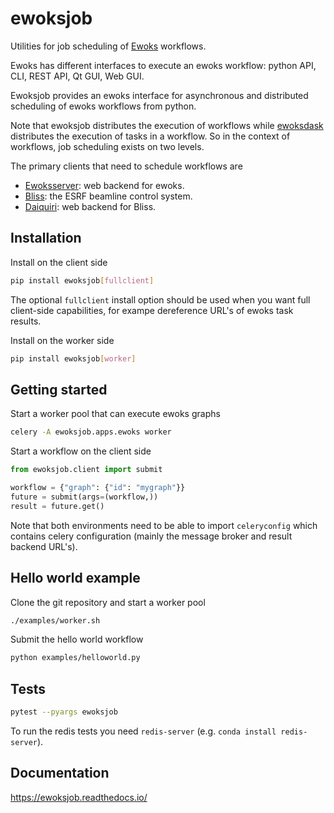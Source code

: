 # ewoksjob

Utilities for job scheduling of [Ewoks](https://gitlab.esrf.fr/workflow/ewoks/ewoks) workflows.

Ewoks has different interfaces to execute an ewoks workflow: python API, CLI, REST API, Qt GUI, Web GUI.

Ewoksjob provides an ewoks interface for asynchronous and distributed scheduling of ewoks workflows from python.

Note that ewoksjob distributes the execution of workflows while [ewoksdask](https://gitlab.esrf.fr/workflow/ewoks/ewoksdask)
distributes the execution of tasks in a workflow. So in the context of workflows, job scheduling exists on two levels.

The primary clients that need to schedule workflows are
* [Ewoksserver](https://gitlab.esrf.fr/workflow/ewoks/ewoksserver): web backend for ewoks.
* [Bliss](https://gitlab.esrf.fr/bliss/bliss): the ESRF beamline control system.
* [Daiquiri](https://gitlab.esrf.fr/ui/daiquiri): web backend for Bliss.

## Installation

Install on the client side

```bash
pip install ewoksjob[fullclient]
```

The optional `fullclient` install option should be used when you want full client-side capabilities,
for exampe dereference URL's of ewoks task results.

Install on the worker side

```bash
pip install ewoksjob[worker]
```

## Getting started

Start a worker pool that can execute ewoks graphs

```bash
celery -A ewoksjob.apps.ewoks worker
```

Start a workflow on the client side

```python
from ewoksjob.client import submit

workflow = {"graph": {"id": "mygraph"}}
future = submit(args=(workflow,))
result = future.get()
```

Note that both environments need to be able to import `celeryconfig` which
contains celery configuration (mainly the message broker and result backend URL's).

## Hello world example

Clone the git repository and start a worker pool

```bash
./examples/worker.sh
```

Submit the hello world workflow

```bash
python examples/helloworld.py
```

## Tests

```bash
pytest --pyargs ewoksjob
```

To run the redis tests you need `redis-server` (e.g. `conda install redis-server`).

## Documentation

https://ewoksjob.readthedocs.io/
